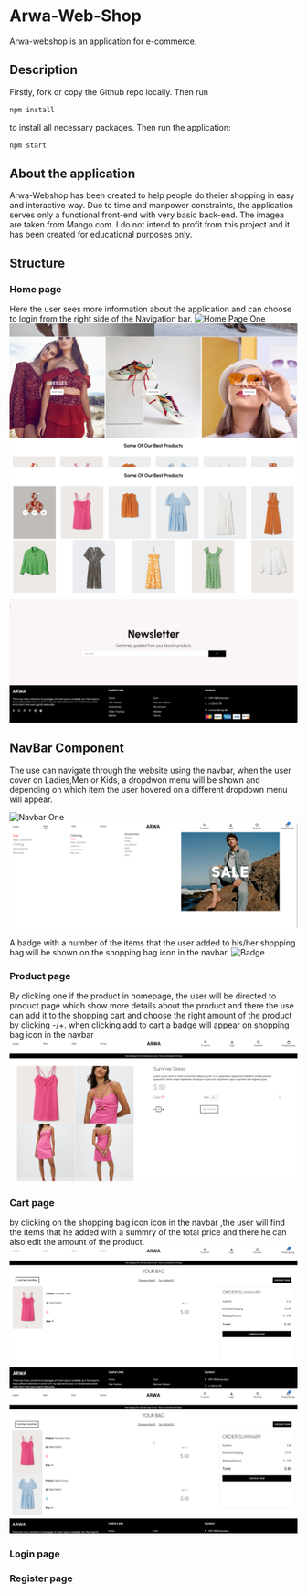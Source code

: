 # Arwa-Web-Shop

Arwa-webshop is an application for e-commerce.

## Description
Firstly, fork or copy the Github repo locally. Then run
```bash
npm install
```
to install all necessary packages.
Then run the application:
```bash
npm start
```

## About the application
Arwa-Webshop has been created to help people do theier shopping in easy and interactive way. Due to time and manpower constraints, the application serves only a functional front-end with very basic back-end. The imagea are taken from Mango.com.
I do not intend to profit from this project and it has been created for educational purposes only.

## Structure

### Home page
Here the user sees more information about the application and can choose to login from the right side of the Navigation bar.
![Home Page One](/arwa-webshop/src/images/HOME_PAGE_1.png)
![Home Page Two](/arwa-webshop/src/images/HOME_PAGE_2.png)
![Home Page Three](/arwa-webshop/src/images/HOME_PAGE_3.png)
![Home Page Four](/arwa-webshop/src/images/HOME_PAGE4.png)

## NavBar Component
The use can navigate through the website using the navbar, when the user cover on Ladies,Men or Kids, a dropdwon menu will be shown and depending on which item the user hovered on a different dropdown menu will appear. 

![Navbar One](/arwa-webshop/src/images/NAVBAR_COMPONENT1.pg)
![Navbar_Two](/arwa-webshop/src/images/NAVBAR_COMPONENT2.png)

A badge with a number of the items that the user added to his/her shopping bag will be shown on the shopping bag icon in the navbar.
![Badge](/arwa-webshop/src/images/BADGE.png)

### Product page
By clicking one if the product in homepage, the user will be directed to product page which show more details about the product and there the use can add it to the shopping cart and choose the right amount of the product by clicking -/+.
when clicking add to cart a badge will appear on shopping bag icon in the navbar
![Product Page One](/arwa-webshop/src/images/PRODUCT_PAGE1.png)


### Cart page
by clicking on the shopping bag icon icon in the navbar ,the user will find the items that he added with a summry of the total price and there he can also edit the amount of the product.
![Cart Page One](/arwa-webshop/src/images/CART_PAGE1.png)
![Cart Page Two](/arwa-webshop/src/images/CART_PAGE2.png)

### Login page

### Register page


